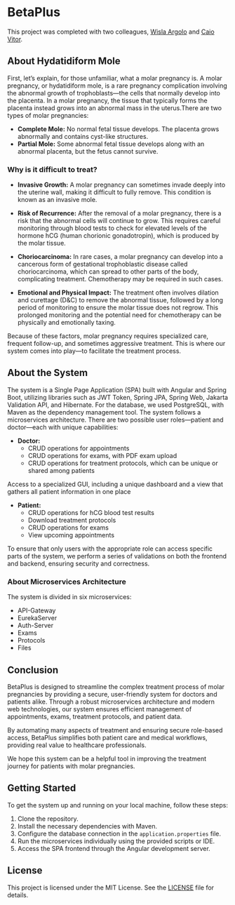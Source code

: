 # BetaPlus

This project was completed with two colleagues, [Wisla Argolo](https://github.com/wislaargolo) and [Caio Vitor](https://github.com/CaioVitorDM).

## About Hydatidiform Mole 

First, let’s explain, for those unfamiliar, what a molar pregnancy is. A molar pregnancy, or hydatidiform mole, is a rare pregnancy complication involving the abnormal growth of trophoblasts—the cells that normally develop into the placenta. In a molar pregnancy, the tissue that typically forms the placenta instead grows into an abnormal mass in the uterus.There are two types of molar pregnancies:

- **Complete Mole:** No normal fetal tissue develops. The placenta grows abnormally and contains cyst-like structures.
- **Partial Mole:** Some abnormal fetal tissue develops along with an abnormal placenta, but the fetus cannot survive.

### Why is it difficult to treat?

- **Invasive Growth:** A molar pregnancy can sometimes invade deeply into the uterine wall, making it difficult to fully remove. This condition is known as an invasive mole.

- **Risk of Recurrence:** After the removal of a molar pregnancy, there is a risk that the abnormal cells will continue to grow. This requires careful monitoring through blood tests to check for elevated levels of the hormone hCG (human chorionic gonadotropin), which is produced by the molar tissue.

- **Choriocarcinoma:** In rare cases, a molar pregnancy can develop into a cancerous form of gestational trophoblastic disease called choriocarcinoma, which can spread to other parts of the body, complicating treatment. Chemotherapy may be required in such cases.

- **Emotional and Physical Impact:** The treatment often involves dilation and curettage (D&C) to remove the abnormal tissue, followed by a long period of monitoring to ensure the molar tissue does not regrow. This prolonged monitoring and the potential need for chemotherapy can be physically and emotionally taxing.

Because of these factors, molar pregnancy requires specialized care, frequent follow-up, and sometimes aggressive treatment. This is where our system comes into play—to facilitate the treatment process.

## About the System

The system is a Single Page Application (SPA) built with Angular and Spring Boot, utilizing libraries such as JWT Token, Spring JPA, Spring Web, Jakarta Validation API, and Hibernate. For the database, we used PostgreSQL, with Maven as the dependency management tool. The system follows a microservices architecture.
There are two possible user roles—patient and doctor—each with unique capabilities:

- **Doctor:**
  - CRUD operations for appointments
  - CRUD operations for exams, with PDF exam upload
  - CRUD operations for treatment protocols, which can be unique or shared among patients
    
Access to a specialized GUI, including a unique dashboard and a view that gathers all patient information in one place

- **Patient:**
  - CRUD operations for hCG blood test results
  - Download treatment protocols
  - CRUD operations for exams
  - View upcoming appointments

To ensure that only users with the appropriate role can access specific parts of the system, we perform a series of validations on both the frontend and backend, ensuring security and correctness.

### About Microservices Architecture

The system is divided in six microservices:

- API-Gateway
- EurekaServer
- Auth-Server
- Exams
- Protocols
- Files

## Conclusion

BetaPlus is designed to streamline the complex treatment process of molar pregnancies by providing a secure, user-friendly system for doctors and patients alike. Through a robust microservices architecture and modern web technologies, our system ensures efficient management of appointments, exams, treatment protocols, and patient data.

By automating many aspects of treatment and ensuring secure role-based access, BetaPlus simplifies both patient care and medical workflows, providing real value to healthcare professionals.

We hope this system can be a helpful tool in improving the treatment journey for patients with molar pregnancies.

## Getting Started

To get the system up and running on your local machine, follow these steps:

1. Clone the repository.
2. Install the necessary dependencies with Maven.
3. Configure the database connection in the `application.properties` file.
4. Run the microservices individually using the provided scripts or IDE.
5. Access the SPA frontend through the Angular development server.

## License

This project is licensed under the MIT License. See the [LICENSE](./LICENSE) file for details.
